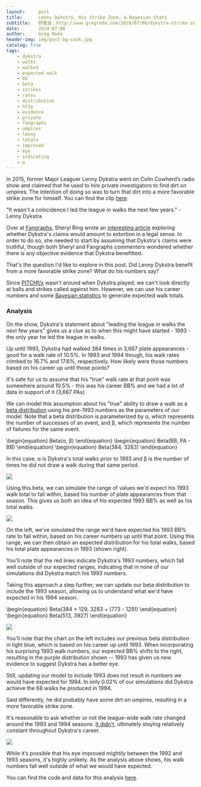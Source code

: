 ```yaml
---
layout:     post
title:      Lenny Dykstra, His Strike Zone, & Bayesian Stats
subtitle:   转载自：http://www.gregreda.com/2018/07/08/dykstra-strike-zone-bayesian-stats/
date:       2018-07-08
author:     Greg Reda
header-img: img/post-bg-cook.jpg
catalog: true
tags:
    - dykstra
    - walks
    - walked
    - expected walk
    - bb
    - beta
    - strikes
    - rates
    - distribution
    - http
    - evidence
    - private
    - fangraphs
    - umpires
    - lenny
    - totals
    - improved
    - eye
    - indicating
    - α
---
```


In 2015, former Major Leaguer Lenny Dykstra went on Colin Cowherd’s radio show and claimed that he used to hire private investigators to find dirt on umpires. The intention of doing so was to turn that dirt into a more favorable strike zone for himself. You can find the clip [here](https://www.youtube.com/watch?v=fvhb_BjTDmk).

> 
"It wasn't a coincidence I led the league in walks the next few years." - Lenny Dykstra


Over at [Fangraphs](https://www.fangraphs.com/), Sheryl Ring wrote an [interesting article](https://www.fangraphs.com/blogs/did-lenny-dykstra-extort-umpires) exploring whether Dykstra's claims would amount to extortion in a legal sense. In order to do so, she needed to start by assuming that Dykstra's claims were truthful, though both Sheryl and Fangraphs commenters wondered whether there is any objective evidence that Dykstra benefitted.

That's the question I'd like to explore in this post. Did Lenny Dykstra benefit from a more favorable strike zone? What do his numbers say?

Since [PITCHf/x](https://en.wikipedia.org/wiki/PITCHf/x) wasn't around when Dykstra played, we can't look directly at balls and strikes called against him. However, we can use his career numbers and some [Bayesian statistics](https://en.wikipedia.org/wiki/Bayesian_statistics) to generate expected walk totals.

### Analysis

On the show, Dykstra's statement about "leading the league in walks the next few years" gives us a clue as to when this might have started - 1993 - the only year he led the league in walks.

Up until 1993, Dykstra had walked 384 times in 3,667 plate appearances - good for a walk rate of 10.5%. In 1993 and 1994 though, his walk rates climbed to 16.7% and 17.6%, respectively. How likely were those numbers based on his career up until those points?

It's safe for us to assume that his "true" walk rate at that point was somewhere around 10.5% - this was his career BB% and we had a lot of data in support of it (3,667 PAs)

We can model this assumption about his "true" ability to draw a walk as a [beta distribution](https://en.wikipedia.org/wiki/Beta_distribution) using his pre-1993 numbers as the parameters of our model. Note that a beta distribution is parameterized by α, which represents the number of successes of an event, and β, which represents the number of failures for the same event. 

\begin{equation}
 Beta(α, β)
\end{equation}
\begin{equation}
 Beta(BB, PA - BB)
\end{equation}
\begin{equation}
 Beta(384, 3283)
\end{equation}

In this case, α is Dykstra's total walks prior to 1993 and β is the number of times he did not draw a walk during that same period.

![](http://www.gregreda.com/images/dykstra-beta-prior.png)


Using this beta, we can simulate the range of values we'd expect his 1993 walk total to fall within, based his number of plate appearances from that season. This gives us both an idea of his expected 1993 BB% as well as his total walks.

![](http://www.gregreda.com/images/dykstra-walk-sims-93.png)


On the left, we've simulated the range we'd have expected his 1993 BB% rate to fall within, based on his career numbers up until that point. Using this range, we can then obtain an expected distribution for his total walks, based his total plate appearances in 1993 (shown right).

You'll note that the red lines indicate Dykstra's 1993 numbers, which fall well outside of our expected ranges, indicating that in none of our simulations did Dykstra match his 1993 numbers.

Taking this approach a step further, we can update our beta distribution to include the 1993 season, allowing us to understand what we'd have expected in his 1994 season.

\begin{equation}
 Beta(384 + 129, 3283 + (773 - 129))
\end{equation}
\begin{equation}
 Beta(513, 3927)
\end{equation}

![](http://www.gregreda.com/images/dykstra-walk-sims-94.png)


You'll note that the chart on the left includes our previous beta distribution in light blue, which is based on his career up until 1993. When incorporating his surprising 1993 walk numbers, our expected BB% shifts to the right, resulting in the purple distribution shown -- 1993 has given us new evidence to suggest Dykstra has a better eye.

Still, updating our model to include 1993 does not result in numbers we would have expected for 1994. In only 0.02% of our simulations did Dykstra achieve the 68 walks he produced in 1994.

Said differently, he did probably have some dirt on umpires, resulting in a more favorable strike zone.

It's reasonable to ask whether or not the league-wide walk rate changed around the 1993 and 1994 seasons. [It didn't](https://www.baseball-reference.com/pi/shareit/jlkOc), ultimately staying relatively constant throughout Dykstra's career.

![](http://www.gregreda.com/images/mlb-bb-rate.png)


While it’s possible that his eye improved mightily between the 1992 and 1993 seasons, it's highly unlikely. As the analysis above shows, his walk numbers fall well outside of what we would have expected.

You can find the code and data for this analysis [here](https://github.com/gjreda/notebooks/tree/master/dykstra-walks).
